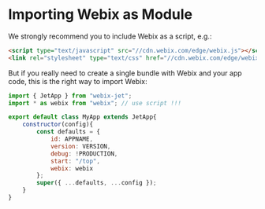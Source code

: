 # Importing Webix as Module

We strongly recommend you to include Webix as a script, e.g.:

```html
<script type="text/javascript" src="//cdn.webix.com/edge/webix.js"></script>
<link rel="stylesheet" type="text/css" href="//cdn.webix.com/edge/webix.css">
```

But if you really need to create a single bundle with Webix and your app code, this is the right way to import Webix:

```js
import { JetApp } from "webix-jet";
import * as webix from "webix"; // use script !!!

export default class MyApp extends JetApp{
    constructor(config){
        const defaults = {
            id: APPNAME,
            version: VERSION,
            debug: !PRODUCTION,
            start: "/top",
            webix: webix
       	};
        super({ ...defaults, ...config });
    }
}
```